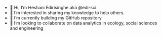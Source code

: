 - 👋 Hi, I’m Heshani Edirisinghe aka @edi-sci
- 👀 I’m interested in sharing my knowledge to help others.
- 🌱 I’m currently building my GitHub repository 
- 💞️ I’m looking to collaborate on data analytics in ecology, social sciences and engineering


<!---
- 📫 Reach me at heshanim.edirisinghe@gmail.com
edi-sci/edi-sci is a ✨ special ✨ repository because its `README.md` (this file) appears on your GitHub profile.
You can click the Preview link to take a look at your changes.
--->
